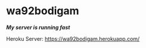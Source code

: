 # wa92bodigam

***My server is running fast***

Heroku Server:  <https://wa92bodigam.herokuapp.com/>
